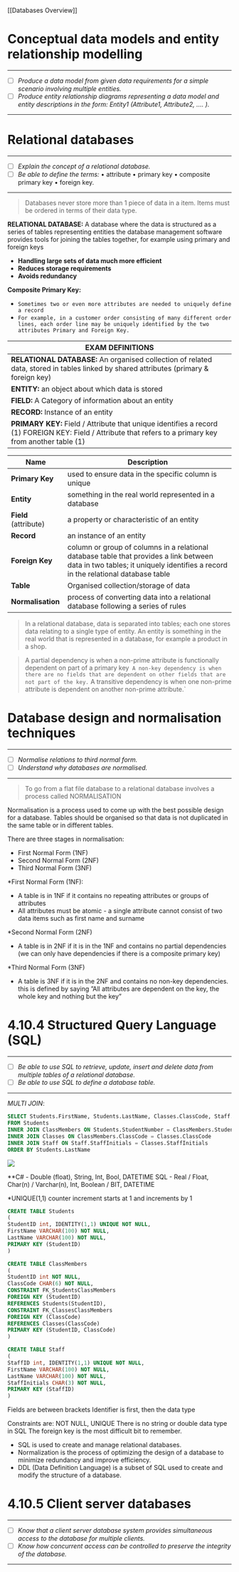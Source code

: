 [[Databases Overview]]
# Conceptual data models and entity relationship modelling
---
- [ ] *Produce a data model from given data requirements for a simple scenario involving multiple entities.*
- [ ] *Produce entity relationship diagrams representing a data model and entity descriptions in the form: Entity1 (Attribute1, Attribute2, …. ).*
---

# Relational databases
---
- [ ] *Explain the concept of a relational database.*
- [ ] *Be able to define the terms:* 
	• attribute
	• primary key
	• composite primary key
	• foreign key.
---
> Databases never store more than 1 piece of data in a item. Items must be ordered in terms of their data type.

**RELATIONAL DATABASE:** A database where the data is structured as a series of tables representing entities the database management software provides tools for joining the tables together, for example using primary and foreign keys

- **Handling large sets of data much more efficient**
- **Reduces storage requirements**
- **Avoids redundancy**

**Composite Primary Key:**
- `Sometimes two or even more attributes are needed to uniquely define a record`
- `For example, in a customer order consisting of many different order lines, each order line may be uniquely identified by the two attributes Primary and Foreign Key.`


| EXAM DEFINITIONS                                                                                                                       |
| -------------------------------------------------------------------------------------------------------------------------------------- |
| **RELATIONAL DATABASE:** An organised collection of related data, stored in tables linked by shared attributes (primary & foreign key) |
| **ENTITY:** an object about which data is stored                                                                                       |
| **FIELD:** A Category of information about an entity                                                                                   |
| **RECORD:** Instance of an entity                                                                                                      |
| **PRIMARY KEY:** Field / Attribute that unique identifies a record (1) FOREIGN KEY: Field / Attribute that refers to a primary key from another table (1)                                                                                                                                       |


| Name          | Description                                                                                                                                                                 | 
| ------------- | --------------------------------------------------------------------------------------------------------------------------------------------------------------------------- | 
| **Primary Key**   | used to ensure data in the specific column is unique                                                                                                                        |     
| **Entity**        | something in the real world represented in a database                                                                                                                       |     
| **Field** (attribute)        | a property or characteristic of an entity                                                                                                                                   |     
| **Record**        | an instance of an entity                                                                                                                                                    |     
| **Foreign Key**   | column or group of columns in a relational database table that provides a link between data in two tables; it uniquely identifies a record in the relational database table |     
| **Table**         | Organised collection/storage of data                                                                                                                                        |
| **Normalisation** | process of converting data into a relational database following a series of rules                                                                                           |                                                                                                                                                                            |     |     |

>In a relational database, data is separated into tables; each one stores data relating to a single type of entity. An entity is something in the real world that is represented in a database, for example a product in a shop.

>A partial dependency is when a non-prime attribute is functionally dependent on part of a primary key`
>A non-key dependency is when there are no fields that are dependent on other fields that are not part of the key.`
>A transitive dependency is when one non-prime attribute is dependent on another non-prime attribute.`


# Database design and normalisation techniques
---
- [ ] *Normalise relations to third normal form.*
- [ ] *Understand why databases are normalised.*
---
>To go from a flat file database to a relational database involves a process called NORMALISATION


Normalisation is a process used to come up with the best possible design for a database. Tables should be organised so that data is not duplicated in the same table or in different tables.

There are three stages in normalisation:
- First Normal Form (1NF)
- Second Normal Form (2NF)
- Third Normal Form (3NF)

*First Normal Form (1NF):
- A table is in 1NF if it contains no repeating attributes or groups of attributes
- All attributes must be atomic - a single attribute cannot consist of two data items such as first name and surname

*Second Normal Form (2NF)
- A table is in 2NF if it is in the 1NF and contains no partial dependencies (we can only have dependencies if there is a composite primary key)

*Third Normal Form (3NF)
- A table is 3NF if it is in the 2NF and contains no non-key dependencies. this is defined by saying ”All attributes are dependent on the key, the whole key and nothing but the key”


# 4.10.4 Structured Query Language (SQL)
---
- [ ] *Be able to use SQL to retrieve, update, insert and delete data from multiple tables of a relational database.*
- [ ] *Be able to use SQL to define a database table.*
---
*MULTI JOIN*:
```sql
SELECT Students.FirstName, Students.LastName, Classes.ClassCode, Staff.StaffInitials, Staff.FirstName, Staff.LastName
FROM Students
INNER JOIN ClassMembers ON Students.StudentNumber = ClassMembers.StudentNumber
INNER JOIN Classes ON ClassMembers.ClassCode = Classes.ClassCode
INNER JOIN Staff ON Staff.StaffInitials = Classes.StaffInitials
ORDER BY Students.LastName
```

![](https://uc23f274f2dfdc53c5c90e4b2b46.previews.dropboxusercontent.com/p/thumb/ACGdUH40y00JlVTuT9rzJX1huBYD4IWZabCgMiiImW1_3O52FfV6nWvJxu_337bs9mlXRTz_DUJZMvCcOUQ6EIj8ReJ_Nyw7eRoGGrzd2zqZXTG2tubZe7mPIqBRzdOyKvRxPNVdhrKxCjHuXDjJFDvXQm790QLWSGLkfTz3jfkgvXHXghDxT-yzDncLx2z99sKWA43d3yTbOxXnnoVNIEiMGCpRuoAYIP2bAiv8_9T1qX6MqjRew4rlLDvVFJAShcpGZoG_kPDWRjrpXwgt5GKVkTCglL--5hAs79176K4tkWUImbGw0C9WNTK4bAZC0gNPQshu51tH25Ls--4JoCpSyI9GKXozn4yIbqYcuLGL76J77w-Zs2nMVHvbtTn972E/p.png)

**C# - Double (float), String, Int, Bool, DATETIME 
SQL - Real / Float, Char(n) / Varchar(n), Int, Boolean / BIT, DATETIME

*UNIQUE(1,1) counter increment starts at 1 and increments by 1 
```sql
CREATE TABLE Students
(
StudentID int, IDENTITY(1,1) UNIQUE NOT NULL,
FirstName VARCHAR(100) NOT NULL,
LastName VARCHAR(100) NOT NULL,
PRIMARY KEY (StudentID)
)

CREATE TABLE ClassMembers
(
StudentID int NOT NULL,
ClassCode CHAR(6) NOT NULL,
CONSTRAINT FK_StudentsClassMembers
FOREIGN KEY (StudentID)
REFERENCES Students(StudentID),
CONSTRAINT FK_ClassesClassMembers
FOREIGN KEY (ClassCode)
REFERENCES Classes(ClassCode)
PRIMARY KEY (StudentID, ClassCode)
)

CREATE TABLE Staff
(
StaffID int, IDENTITY(1,1) UNIQUE NOT NULL,
FirstName VARCHAR(100) NOT NULL,
LastName VARCHAR(100) NOT NULL,
StaffInitials CHAR(3) NOT NULL,
PRIMARY KEY (StaffID)
) 
```

Fields are between brackets Identifier is first, then the data type

Constraints are: NOT NULL, UNIQUE There is no string or double data type in SQL The foreign key is the most difficult bit to remember.
- SQL is used to create and manage relational databases.
- Normalization is the process of optimizing the design of a database to minimize redundancy and improve efficiency.
- DDL (Data Definition Language) is a subset of SQL used to create and modify the structure of a database.


# 4.10.5 Client server databases
---
- [ ] *Know that a client server database system provides simultaneous access to the database for multiple clients.*
- [ ] *Know how concurrent access can be controlled to preserve the integrity of the database.*
---






